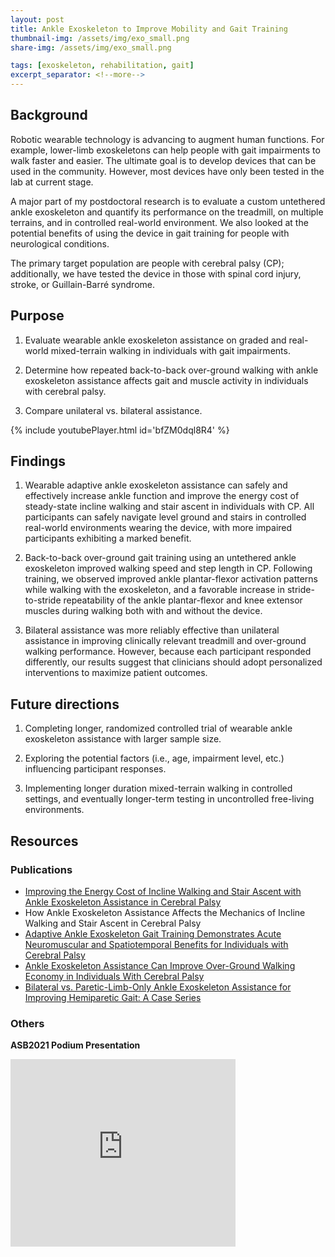 ```yaml
---
layout: post
title: Ankle Exoskeleton to Improve Mobility and Gait Training
thumbnail-img: /assets/img/exo_small.png
share-img: /assets/img/exo_small.png

tags: [exoskeleton, rehabilitation, gait]
excerpt_separator: <!--more-->
---
```




## Background

Robotic wearable technology is advancing to augment human functions. For example, lower-limb exoskeletons can help people with gait impairments to walk faster and easier. The ultimate goal is to develop devices that can be used in the community. However, most devices have only been tested in the lab at current stage.

A major part of my postdoctoral research is to evaluate a custom untethered ankle exoskeleton and quantify its performance on the treadmill, on multiple terrains, and in controlled real-world environment. We also looked at the potential benefits of using the device in gait training for people with neurological conditions.

<!--more-->

The primary target population are people with cerebral palsy (CP); additionally, we have tested the device in those with spinal cord injury, stroke, or Guillain-Barré syndrome.

## Purpose
1) Evaluate wearable ankle exoskeleton assistance on graded and real-world mixed-terrain walking in individuals with gait impairments.

2) Determine how repeated back-to-back over-ground walking with ankle exoskeleton assistance affects gait and muscle activity in individuals with cerebral palsy.

3) Compare unilateral vs. bilateral assistance.

{% include youtubePlayer.html id='bfZM0dql8R4' %}


## Findings

1. Wearable adaptive ankle exoskeleton assistance can safely and effectively increase ankle function and improve the energy cost of steady-state incline walking and stair ascent in individuals with CP. All participants can safely navigate level ground and stairs in controlled real-world environments wearing the device, with more impaired participants exhibiting a marked benefit.

2. Back-to-back over-ground gait training using an untethered ankle exoskeleton improved walking speed and step length in CP. Following training, we observed improved ankle plantar-flexor activation patterns while walking with the exoskeleton, and a favorable increase in stride-to-stride repeatability of the ankle plantar-flexor and knee extensor muscles during walking both with and without the device.

3. Bilateral assistance was more reliably effective than unilateral assistance in improving clinically relevant treadmill and over-ground walking performance. However, because each participant responded differently, our results suggest that clinicians should adopt personalized interventions to maximize patient outcomes. 

## Future directions

1.	Completing longer, randomized controlled trial of wearable ankle exoskeleton assistance with larger sample size.

2.	Exploring the potential factors (i.e., age, impairment level, etc.) influencing participant responses.

3.	Implementing longer duration mixed-terrain walking in controlled settings, and eventually longer-term testing in uncontrolled free-living environments. 


## Resources

### Publications
- [Improving the Energy Cost of Incline Walking and Stair Ascent with Ankle Exoskeleton Assistance in Cerebral Palsy](https://drive.google.com/file/d/1uGwKAfJFnProkGlR7543lYSeh9-C9i47/view?usp=sharing)
- How Ankle Exoskeleton Assistance Affects the Mechanics of Incline Walking and Stair Ascent in Cerebral Palsy
- [Adaptive Ankle Exoskeleton Gait Training Demonstrates Acute Neuromuscular and Spatiotemporal Benefits for Individuals with Cerebral Palsy](https://drive.google.com/file/d/1eXigMNTdMOHbyOg6BE7nQpmf-Zk2a7hJ/view?usp=sharing)
- [Ankle Exoskeleton Assistance Can Improve Over-Ground Walking Economy in Individuals With Cerebral Palsy](https://drive.google.com/file/d/1eXigMNTdMOHbyOg6BE7nQpmf-Zk2a7hJ/view?usp=sharing)
- [Bilateral vs. Paretic-Limb-Only Ankle Exoskeleton Assistance for Improving Hemiparetic Gait: A Case Series](https://drive.google.com/file/d/16oBCtTB7lalpI6GlZ-P5ESbcozhxtkNI/view?usp=sharing)


### Others
**ASB2021 Podium Presentation**

<iframe src="https://docs.google.com/presentation/d/e/2PACX-1vStirwXafXTNXDYvTT5RI0Me_fDA_7iHyKXng8MGO7HpPMhC0Z0ntoiKN05D99I_jFFQwt4jpCAmPKB/embed?start=false&loop=false&delayms=3000" frameborder="0" width="360" height="300" allowfullscreen="true" mozallowfullscreen="true" webkitallowfullscreen="true"></iframe>

